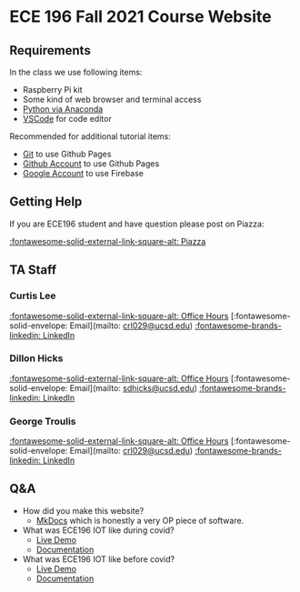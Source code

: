 # ECE 196 Fall 2021 Course Website

## Requirements

In the class we use following items:

* Raspberry Pi kit
* Some kind of web browser and terminal access
* [Python via Anaconda](https://www.anaconda.com/products/individual)
* [VSCode](https://code.visualstudio.com/) for code editor
 
Recommended for additional tutorial items:

* [Git](https://git-scm.com/downloads) to use Github Pages
* [Github Account](https://github.com/) to use Github Pages
* [Google Account](https://firebase.google.com) to use Firebase

## Getting Help
If you are ECE196 student and have question please post on Piazza:

[:fontawesome-solid-external-link-square-alt: Piazza](https://piazza.com/class/ktvwbm65luz4vm)

## TA Staff
### Curtis Lee
[:fontawesome-solid-external-link-square-alt: Office Hours](https://calendly.com/crl029/ece-196-office-hour)
[:fontawesome-solid-envelope: Email](mailto: crl029@ucsd.edu)
[:fontawesome-brands-linkedin: LinkedIn](http://linkedin.com/in/curtisrlee)

### Dillon Hicks
[:fontawesome-solid-external-link-square-alt: Office Hours](https://calendly.com/sdillonhicks)
[:fontawesome-solid-envelope: Email](mailto: sdhicks@ucsd.edu)
[:fontawesome-brands-linkedin: LinkedIn](http://linkedin.com/in/sdillonhicks)

### George Troulis
[:fontawesome-solid-external-link-square-alt: Office Hours](https://calendly.com/gtroulis/ece196-office-hours)
[:fontawesome-solid-envelope: Email](mailto: crl029@ucsd.edu)
[:fontawesome-brands-linkedin: LinkedIn](gtroulis@ucsd.edu)

## Q&A
* How did you make this website?
    * [MkDocs](https://www.mkdocs.org/) which is honestly a very OP piece of software.
* What was ECE196 IOT like during covid?
    * [Live Demo](https://curtisrlee.github.io/ece196-fall2020-iot-demo/)
    * [Documentation](https://curtisrlee.github.io/ece196-fall2020-iot/)
* What was ECE196 IOT like before covid?
    * [Live Demo](https://ambilamp-curtisrlee.herokuapp.com/)
    * [Documentation](https://www.mrswirlyeyes.com/projects/intro_to_iot)